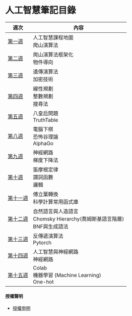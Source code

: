 # 人工智慧筆記目錄
週次 | 內容
---- | ----
[第一週](https://github.com/brian891005/ai109b/blob/main/Note/Week1.md) | 人工智慧課程地圖 <br> 爬山演算法 <br> 
[第二週](https://github.com/brian891005/ai109b/blob/main/Note/Week2.md) | 爬山演算法框架化 <br> 物件導向   <br> 
[第三週](https://github.com/brian891005/ai109b/blob/main/Note/Week3.md) | 遺傳演算法 <br> 加密技術   <br>
[第四週](https://github.com/brian891005/ai109b/blob/main/Note/Week4.md) | 線性規劃 <br> 整數規劃   <br> 搜尋法 <br>
[第五週](https://github.com/brian891005/ai109b/blob/main/Note/Week5.md) | 八皇后問題 <br> TruthTable   <br>
[第八週](https://github.com/brian891005/ai109b/blob/main/Note/Week8.md) | 電腦下棋 <br> 恐怖谷理論   <br> AlphaGo <br>
[第九週](https://github.com/brian891005/ai109b/blob/main/Note/Week9.md) | 神經網路 <br> 梯度下降法   <br>
[第十週](https://github.com/brian891005/ai109b/blob/main/Note/Week10.md) | 笛摩根定律 <br> 謂詞函數   <br> 邏輯 <br>
[第十一週](https://github.com/brian891005/ai109b/blob/main/Note/Week11.md) | 傅立葉轉換 <br> 科學計算常用函式庫   <br>
[第十二週](https://github.com/brian891005/ai109b/blob/main/Note/Week12.md) | 自然語言與人造語言 <br> Chomsky Hierarchy(喬姆斯基語言階層)  <br> BNF與生成語法 <br> 
[第十三週](https://github.com/brian891005/ai109b/blob/main/Note/Week13.md) | 反傳遞演算法 <br> Pytorch <br>
[第十四週](https://github.com/brian891005/ai109b/blob/main/Note/Week14.md) | 人工智慧與神經網路 <br> 神經網路 <br>
[第十五週](https://github.com/brian891005/ai109b/blob/main/Note/Week15.md) | Colab <br> 機器學習 (Machine Learning) <br> One-hot <br>

#### 授權聲明
* [授權申明](https://github.com/brian891005/sp109b/blob/main/Note/授權聲明/README.md)
